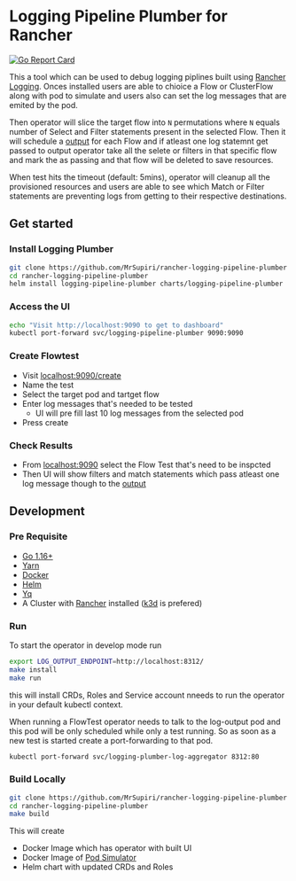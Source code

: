# Logging Pipeline Plumber for Rancher


[![Go Report Card](https://goreportcard.com/badge/github.com/MrSupiri/rancher-logging-pipeline-plumber)](https://goreportcard.com/report/github.com/MrSupiri/rancher-logging-pipeline-plumber)

This a tool which can be used to debug logging piplines built using [Rancher Logging](https://rancher.com/docs/rancher/v2.5/en/logging/). Onces installed users are able to chioice a Flow or ClusterFlow along with pod to simulate and users also can set the log messages that are emited by the pod. 


Then operator will slice the target flow into `N` permutations where `N` equals number of Select and Filter statements present in the selected Flow. Then it will schedule a [output](https://banzaicloud.com/docs/one-eye/logging-operator/configuration/output/) for each Flow and if atleast one log statemnt get passed to output operator take all the selete or filters in that specific flow and mark the as passing and that flow will be deleted to save resources.


When test hits the timeout (default: 5mins), operator will cleanup all the provisioned resources and users are able to see which Match or Filter statements are preventing logs from getting to their respective destinations.


## Get started

### Install Logging Plumber 

```sh
git clone https://github.com/MrSupiri/rancher-logging-pipeline-plumber
cd rancher-logging-pipeline-plumber
helm install logging-pipeline-plumber charts/logging-pipeline-plumber
```

### Access the UI

```sh
echo "Visit http://localhost:9090 to get to dashboard"
kubectl port-forward svc/logging-pipeline-plumber 9090:9090
```

### Create Flowtest

- Visit [localhost:9090/create](http://localhost:9090/create)
- Name the test
- Select the target pod and tartget flow
- Enter log messages that's needed to be tested
   - UI will pre fill last 10 log messages from the selected pod
- Press create

### Check Results

- From [localhost:9090](http://localhost:9090) select the Flow Test that's need to be inspcted 
- Then UI will show filters and match statements which pass atleast one log message though to the [output](https://banzaicloud.com/docs/one-eye/logging-operator/configuration/output/)


## Development

### Pre Requisite
- [Go 1.16+](https://golang.org/)
- [Yarn](https://yarnpkg.com/)
- [Docker](https://www.docker.com/)
- [Helm](https://helm.sh/)
- [Yq](https://github.com/mikefarah/yq/)
- A Cluster with [Rancher](https://rancher.com/docs/rancher/v2.5/en/installation/install-rancher-on-k8s/) installed ([k3d](https://k3d.io/)  is prefered)


### Run

To start the operator in develop mode run
```sh
export LOG_OUTPUT_ENDPOINT=http://localhost:8312/
make install
make run
```
this will install CRDs, Roles and Service account nneeds to run the operator in your default kubectl context.

When running a FlowTest operator needs to talk to the log-output pod and this pod will be only scheduled while only a test running. So as soon as a new test is started create a port-forwarding to that pod.
```sh
kubectl port-forward svc/logging-plumber-log-aggregator 8312:80
``` 


### Build Locally

```sh
git clone https://github.com/MrSupiri/rancher-logging-pipeline-plumber
cd rancher-logging-pipeline-plumber
make build
```

This will create
  - Docker Image which has operator with built UI
  - Docker Image of [Pod Simulator](https://github.com/MrSupiri/rancher-logging-pipeline-plumber/tree/main/pod-simulator)
  - Helm chart with updated CRDs and Roles

